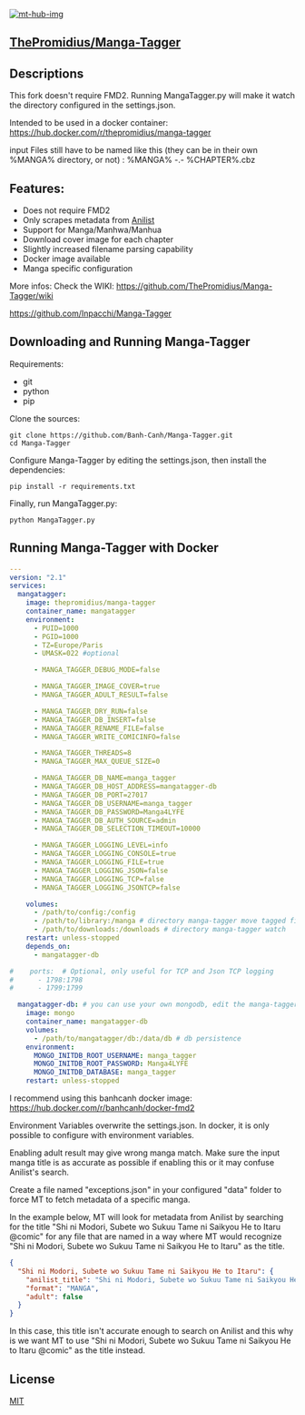 [![mt-hub-img]][mt-hub-lnk] 

##  <a href="https://github.com/Banh-Canh/Manga-Tagger">ThePromidius/Manga-Tagger</a>
## Descriptions

This fork doesn't require FMD2. Running MangaTagger.py will make it watch the directory configured in the settings.json.

Intended to be used in a docker container:
https://hub.docker.com/r/thepromidius/manga-tagger

input Files still have to be named like this (they can be in their own %MANGA% directory, or not) : %MANGA% -.- %CHAPTER%.cbz

## Features:

* Does not require FMD2
* Only scrapes metadata from [Anilist](https://anilist.co/)
* Support for Manga/Manhwa/Manhua
* Download cover image for each chapter
* Slightly increased filename parsing capability
* Docker image available
* Manga specific configuration

More infos:
Check the WIKI:
https://github.com/ThePromidius/Manga-Tagger/wiki

https://github.com/Inpacchi/Manga-Tagger

## Downloading and Running Manga-Tagger
Requirements:
- git
- python
- pip

Clone the sources:
```
git clone https://github.com/Banh-Canh/Manga-Tagger.git
cd Manga-Tagger
```
Configure Manga-Tagger by editing the settings.json, then install the dependencies:
```
pip install -r requirements.txt
```
Finally, run MangaTagger.py:
```
python MangaTagger.py
```

## Running Manga-Tagger with Docker
```yaml
---
version: "2.1"
services:
  mangatagger:
    image: thepromidius/manga-tagger
    container_name: mangatagger
    environment:
      - PUID=1000
      - PGID=1000
      - TZ=Europe/Paris
      - UMASK=022 #optional

      - MANGA_TAGGER_DEBUG_MODE=false

      - MANGA_TAGGER_IMAGE_COVER=true
      - MANGA_TAGGER_ADULT_RESULT=false

      - MANGA_TAGGER_DRY_RUN=false
      - MANGA_TAGGER_DB_INSERT=false
      - MANGA_TAGGER_RENAME_FILE=false
      - MANGA_TAGGER_WRITE_COMICINFO=false

      - MANGA_TAGGER_THREADS=8
      - MANGA_TAGGER_MAX_QUEUE_SIZE=0

      - MANGA_TAGGER_DB_NAME=manga_tagger
      - MANGA_TAGGER_DB_HOST_ADDRESS=mangatagger-db
      - MANGA_TAGGER_DB_PORT=27017
      - MANGA_TAGGER_DB_USERNAME=manga_tagger
      - MANGA_TAGGER_DB_PASSWORD=Manga4LYFE
      - MANGA_TAGGER_DB_AUTH_SOURCE=admin
      - MANGA_TAGGER_DB_SELECTION_TIMEOUT=10000

      - MANGA_TAGGER_LOGGING_LEVEL=info
      - MANGA_TAGGER_LOGGING_CONSOLE=true
      - MANGA_TAGGER_LOGGING_FILE=true
      - MANGA_TAGGER_LOGGING_JSON=false
      - MANGA_TAGGER_LOGGING_TCP=false
      - MANGA_TAGGER_LOGGING_JSONTCP=false

    volumes:
      - /path/to/config:/config
      - /path/to/library:/manga # directory manga-tagger move tagged files to
      - /path/to/downloads:/downloads # directory manga-tagger watch
    restart: unless-stopped
    depends_on:
      - mangatagger-db

#    ports:  # Optional, only useful for TCP and Json TCP logging
#      - 1798:1798
#      - 1799:1799

  mangatagger-db: # you can use your own mongodb, edit the manga-tagger settings.json accordingly
    image: mongo
    container_name: mangatagger-db
    volumes:
      - /path/to/mangatagger/db:/data/db # db persistence
    environment:
      MONGO_INITDB_ROOT_USERNAME: manga_tagger
      MONGO_INITDB_ROOT_PASSWORD: Manga4LYFE
      MONGO_INITDB_DATABASE: manga_tagger
    restart: unless-stopped
```  

I recommend using this banhcanh docker image: https://hub.docker.com/r/banhcanh/docker-fmd2

Environment Variables overwrite the settings.json. In docker, it is only possible to configure with environment variables.

Enabling adult result may give wrong manga match. Make sure the input manga title is as accurate as possible if enabling this or it may confuse Anilist's search.

Create a file named "exceptions.json" in your configured "data" folder to force MT to fetch metadata of a specific manga.

In the example below, MT will look for metadata from Anilist by searching for the title "Shi ni Modori, Subete wo Sukuu Tame ni Saikyou He to Itaru @comic" for any file that are named in a way where MT would recognize "Shi ni Modori, Subete wo Sukuu Tame ni Saikyou He to Itaru" as the title.

```json
{
  "Shi ni Modori, Subete wo Sukuu Tame ni Saikyou He to Itaru": {
    "anilist_title": "Shi ni Modori, Subete wo Sukuu Tame ni Saikyou He to Itaru @comic",
    "format": "MANGA",
    "adult": false
  }
}
```

In this case, this title isn't accurate enough to search on Anilist and this why is we want MT to use "Shi ni Modori, Subete wo Sukuu Tame ni Saikyou He to Itaru @comic" as the title instead.

## License
[MIT](https://choosealicense.com/licenses/mit/)


[mt-hub-img]: https://img.shields.io/docker/pulls/thepromidius/manga-tagger.svg
[mt-hub-lnk]: https://hub.docker.com/r/thepromidius/manga-tagger
